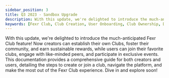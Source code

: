 ```yaml
---
sidebar_position: 3
title: Q3 2023 - Sandbox Upgrade
description: With this update, we're delighted to introduce the much-anticipated Fexr Club feature! Now creators can establish their own Clubs, foster their community, and earn sustainable rewards, while users can join their favorite clubs, engage with like-minded peers, and participate in exclusive events. This documentation provides a comprehensive guide for both creators and users, detailing the steps to create or join a club, navigate the platform, and make the most out of the Fexr Club experience. Dive in and explore!
keywords: [Fexr Club, Club Creation, User Onboarding, Club Ownership, Digital Assets, Sustainable Rewards, Club Subscription, Creator Dashboard, User Interaction, Community Building, Self Custody Wallet, Club Events, Digital Community, Club News, Membership Ownership, Cross-Platform Insight, AI-Prompts, Event Scheduling, Privacy Settings, Release Notes]
---
```


With this update, we're delighted to introduce the much-anticipated Fexr Club feature! Now creators can establish their own Clubs, foster their community, and earn sustainable rewards, while users can join their favorite clubs, engage with like-minded peers, and participate in exclusive events. This documentation provides a comprehensive guide for both creators and users, detailing the steps to create or join a club, navigate the platform, and make the most out of the Fexr Club experience. Dive in and explore soon!